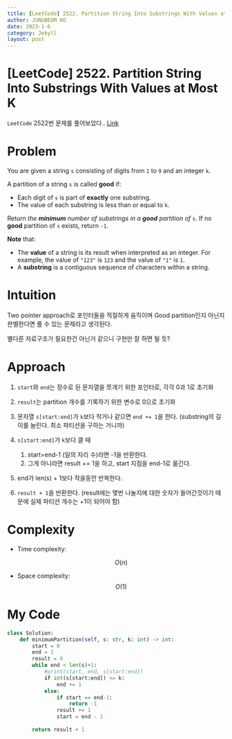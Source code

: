 ```yaml
---
title: [LeetCode] 2522. Partition String Into Substrings With Values at Most K
author: JUNGBEOM KO
date: 2023-1-6
category: Jekyll
layout: post
---
```


# [LeetCode] 2522. Partition String Into Substrings With Values at Most K

`LeetCode` 2522번 문제를 풀어보았다.. [Link](https://leetcode.com/problems/partition-string-into-substrings-with-values-at-most-k/description/)



# Problem

You are given a string `s` consisting of digits from `1` to `9` and an integer `k`.

A partition of a string `s` is called **good** if:

- Each digit of `s` is part of **exactly** one substring.
- The value of each substring is less than or equal to `k`.

Return *the **minimum** number of substrings in a **good** partition of* `s`. If no **good** partition of `s` exists, return `-1`.

**Note** that:

- The **value** of a string is its result when interpreted as an integer. For example, the value of `"123"` is `123` and the value of `"1"` is `1`.
- A **substring** is a contiguous sequence of characters within a string.



# Intuition

Two pointer approach로 포인터들을 적절하게 움직이며 Good partition인지 아닌지 판별한다면 풀 수 있는 문제라고 생각된다.

별다른 자료구조가 필요한건 아닌거 같으니 구현만 잘 하면 될 듯?



# Approach

1. `start`와 `end`는 정수로 된 문자열을 쪼개기 위한 포인터로, 각각 0과 1로 초기화

1. `result`는 partition 개수를 기록하기 위한 변수로 0으로 초기화

1. 문자열 `s[start:end]`가 `k`보다 작거나 같으면 `end += 1`을 한다. (substring의 길이를 늘린다. 최소 파티션을 구하는 거니까)

1. `s[start:end]`가 `k`보다 클 때

   1. start=end-1 (일의 자리 수)라면 -1을 반환한다.
   1. 그게 아니라면 result += 1을 하고, start 지점을 end-1로 옮긴다.

1. end가 len(s) + 1보다 작을동안 반복한다.

1. `result + 1`을 반환한다. (result에는 몇번 나눌지에 대한 숫자가 들어간것이기 때문에 실제 파티션 개수는 +1이 되어야 함)

   

# Complexity

- Time complexity:

  $$O(n)$$

- Space complexity:
  $$O(1)$$

  

# My Code

```python
class Solution:
    def minimumPartition(self, s: str, k: int) -> int:
        start = 0
        end = 1
        result = 0
        while end < len(s)+1:
            #print(start, end, s[start:end])
            if int(s[start:end]) <= k:
                end += 1
            else:
                if start == end-1:
                    return -1
                result += 1
                start = end - 1
            
        return result + 1
```

